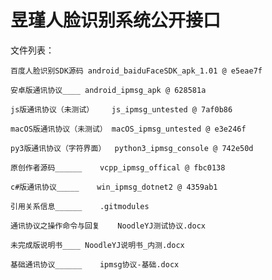 # 昱瑾人脸识别系统公开接口
文件列表：

	百度人脸识别SDK源码	android_baiduFaceSDK_apk_1.01 @ e5eae7f	

	安卓版通讯协议____	android_ipmsg_apk @ 628581a	

	js版通讯协议（未测试）	js_ipmsg_untested @ 7af0b86	

	macOS版通讯协议（未测试）	macOS_ipmsg_untested @ e3e246f	

	py3版通讯协议（字符界面）	python3_ipmsg_console @ 742e50d	

	原创作者源码______	vcpp_ipmsg_offical @ fbc0138

	c#版通讯协议_____	win_ipmsg_dotnet2 @ 4359ab1

	引用关系信息______	.gitmodules

	通讯协议之操作命令与回复	NoodleYJ测试协议.docx	

	未完成版说明书____	NoodleYJ说明书_内测.docx

	基础通讯协议______	ipmsg协议-基础.docx

